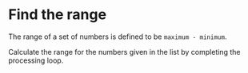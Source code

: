 # Find the range

The range of a set of numbers is defined to be `maximum - minimum`.

Calculate the range for the numbers given in the list by completing the processing loop.

